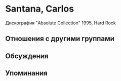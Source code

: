 # Santana, Carlos

Дискография
"Absolute Collection" 1995, Hard Rock

## Отношения с другими группами


## Обсуждения


## Упоминания

